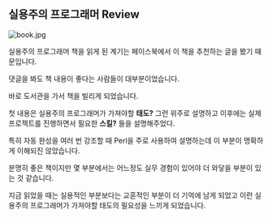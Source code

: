 ## 실용주의 프로그래머 Review

![book.jpg](https://github.com/thisisiron/blogger/blob/master/images/book.jpg?raw=true)

실용주의 프로그래머 책을 읽게 된 계기는 페이스북에서 이 책을 추천하는 글을 봤기 때문입니다.

댓글을 봐도 책 내용이 좋다는 사람들이 대부분이었습니다.

바로 도서관을 가서 책을 빌리게 되었습니다.

첫 내용은 실용주의 프로그래머가 가져야할 **태도?** 그런 위주로 설명하고 이후에는 실제 프로젝트를 진행하면서 필요한 **스킬?** 들을 설명해주었다.

특히 자동 완성을 여러 번 강조할 때 Perl을 주로 사용하여 설명하는데 이 부분이 명확하게 이해되진 않았습니다.

분명히 좋은 책이지만 몇 부분에서는 어느정도 실무 경험이 있어야 더 와닿을 부분이 있는 것 같습니다.

지금 읽었을 때는 실용적인 부분보다는 교훈적인 부분이 더 기억에 남게 되었고 이런 실용주의 프로그래머가 가져야할 태도의 필요성을 느끼게 되었습니다.


<!--stackedit_data:
eyJoaXN0b3J5IjpbMTgxNjc3Njk0NSwyMDgxODQ4MzI5LDIwOD
E4NDgzMjksNzI4Nzg2MDI5LDcyODc4NjAyOSwtMjA1OTkyMTA1
MCwtMjAyODIyNzMwMSwtMTUzMTA5MjU3LC0yMzQyNTk4MDEsLT
E0MzM5MDE1NCwtNzIyMDAzNTEwLC05NTYyNjk1NTFdfQ==
-->